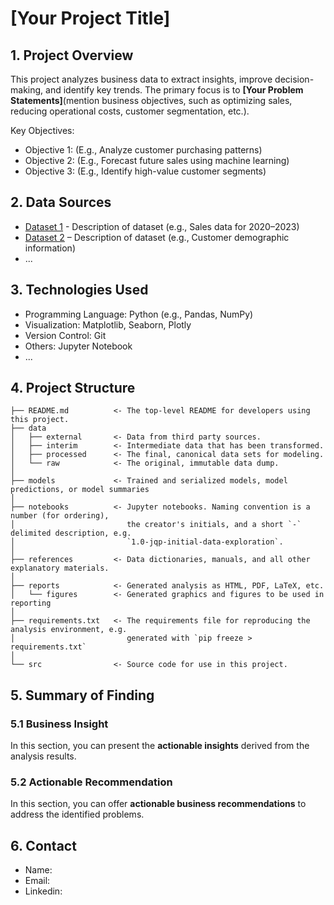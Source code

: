 <h1> [Your Project Title] </h1>

## 1. Project Overview
This project analyzes business data to extract insights, improve decision-making, and identify key trends. The primary focus is to **[Your Problem Statements]**(mention business objectives, such as optimizing sales, reducing operational costs, customer segmentation, etc.).

Key Objectives:
- Objective 1: (E.g., Analyze customer purchasing patterns)
- Objective 2: (E.g., Forecast future sales using machine learning)
- Objective 3: (E.g., Identify high-value customer segments)

## 2. Data Sources
- [Dataset 1](link) - Description of dataset (e.g., Sales data for 2020–2023)
- [Dataset 2](link) – Description of dataset (e.g., Customer demographic information)
- ...

## 3. Technologies Used
- Programming Language: Python (e.g., Pandas, NumPy)
- Visualization: Matplotlib, Seaborn, Plotly
- Version Control: Git
- Others: Jupyter Notebook
- ...

## 4. Project Structure

```
├── README.md          <- The top-level README for developers using this project.
├── data
│   ├── external       <- Data from third party sources.
│   ├── interim        <- Intermediate data that has been transformed.
│   ├── processed      <- The final, canonical data sets for modeling.
│   └── raw            <- The original, immutable data dump.
│
├── models             <- Trained and serialized models, model predictions, or model summaries
│
├── notebooks          <- Jupyter notebooks. Naming convention is a number (for ordering),
│                         the creator's initials, and a short `-` delimited description, e.g.
│                         `1.0-jqp-initial-data-exploration`.
│
├── references         <- Data dictionaries, manuals, and all other explanatory materials.
│
├── reports            <- Generated analysis as HTML, PDF, LaTeX, etc.
│   └── figures        <- Generated graphics and figures to be used in reporting
│
├── requirements.txt   <- The requirements file for reproducing the analysis environment, e.g.
│                         generated with `pip freeze > requirements.txt`
│
└── src                <- Source code for use in this project.

```

## 5. Summary of Finding
### 5.1 Business Insight
In this section, you can present the **actionable insights** derived from the analysis results.
### 5.2 Actionable Recommendation
In this section, you can offer **actionable business recommendations** to address the identified problems.

## 6. Contact
- Name: 
- Email:
- Linkedin:
